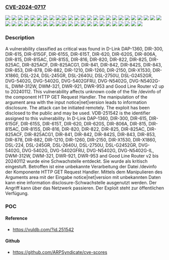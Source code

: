 ### [CVE-2024-0717](https://cve.mitre.org/cgi-bin/cvename.cgi?name=CVE-2024-0717)
![](https://img.shields.io/static/v1?label=Product&message=DAP-1360&color=blue)
![](https://img.shields.io/static/v1?label=Product&message=DIR-1210&color=blue)
![](https://img.shields.io/static/v1?label=Product&message=DIR-1260&color=blue)
![](https://img.shields.io/static/v1?label=Product&message=DIR-2150&color=blue)
![](https://img.shields.io/static/v1?label=Product&message=DIR-300&color=blue)
![](https://img.shields.io/static/v1?label=Product&message=DIR-615&color=blue)
![](https://img.shields.io/static/v1?label=Product&message=DIR-615GF&color=blue)
![](https://img.shields.io/static/v1?label=Product&message=DIR-615S&color=blue)
![](https://img.shields.io/static/v1?label=Product&message=DIR-615T&color=blue)
![](https://img.shields.io/static/v1?label=Product&message=DIR-620&color=blue)
![](https://img.shields.io/static/v1?label=Product&message=DIR-620S&color=blue)
![](https://img.shields.io/static/v1?label=Product&message=DIR-806A&color=blue)
![](https://img.shields.io/static/v1?label=Product&message=DIR-815&color=blue)
![](https://img.shields.io/static/v1?label=Product&message=DIR-815AC&color=blue)
![](https://img.shields.io/static/v1?label=Product&message=DIR-815S&color=blue)
![](https://img.shields.io/static/v1?label=Product&message=DIR-816&color=blue)
![](https://img.shields.io/static/v1?label=Product&message=DIR-820&color=blue)
![](https://img.shields.io/static/v1?label=Product&message=DIR-822&color=blue)
![](https://img.shields.io/static/v1?label=Product&message=DIR-825&color=blue)
![](https://img.shields.io/static/v1?label=Product&message=DIR-825AC&color=blue)
![](https://img.shields.io/static/v1?label=Product&message=DIR-825ACF&color=blue)
![](https://img.shields.io/static/v1?label=Product&message=DIR-825ACG1&color=blue)
![](https://img.shields.io/static/v1?label=Product&message=DIR-841&color=blue)
![](https://img.shields.io/static/v1?label=Product&message=DIR-842&color=blue)
![](https://img.shields.io/static/v1?label=Product&message=DIR-842S&color=blue)
![](https://img.shields.io/static/v1?label=Product&message=DIR-843&color=blue)
![](https://img.shields.io/static/v1?label=Product&message=DIR-853&color=blue)
![](https://img.shields.io/static/v1?label=Product&message=DIR-878&color=blue)
![](https://img.shields.io/static/v1?label=Product&message=DIR-882&color=blue)
![](https://img.shields.io/static/v1?label=Product&message=DIR-X1530&color=blue)
![](https://img.shields.io/static/v1?label=Product&message=DIR-X1860&color=blue)
![](https://img.shields.io/static/v1?label=Product&message=DSL-224&color=blue)
![](https://img.shields.io/static/v1?label=Product&message=DSL-245GR&color=blue)
![](https://img.shields.io/static/v1?label=Product&message=DSL-2640U&color=blue)
![](https://img.shields.io/static/v1?label=Product&message=DSL-2750U&color=blue)
![](https://img.shields.io/static/v1?label=Product&message=DSL-G2452GR&color=blue)
![](https://img.shields.io/static/v1?label=Product&message=DVG-5402G&color=blue)
![](https://img.shields.io/static/v1?label=Product&message=DVG-5402GFRU&color=blue)
![](https://img.shields.io/static/v1?label=Product&message=DVG-N5402G&color=blue)
![](https://img.shields.io/static/v1?label=Product&message=DVG-N5402G-IL&color=blue)
![](https://img.shields.io/static/v1?label=Product&message=DWM-312W&color=blue)
![](https://img.shields.io/static/v1?label=Product&message=DWM-321&color=blue)
![](https://img.shields.io/static/v1?label=Product&message=DWR-921&color=blue)
![](https://img.shields.io/static/v1?label=Product&message=DWR-953&color=blue)
![](https://img.shields.io/static/v1?label=Product&message=Good%20Line%20Router%20v2&color=blue)
![](https://img.shields.io/static/v1?label=Version&message=20240112%20&color=brightgreen)
![](https://img.shields.io/static/v1?label=Vulnerability&message=CWE-200%20Information%20Disclosure&color=brightgreen)

### Description

A vulnerability classified as critical was found in D-Link DAP-1360, DIR-300, DIR-615, DIR-615GF, DIR-615S, DIR-615T, DIR-620, DIR-620S, DIR-806A, DIR-815, DIR-815AC, DIR-815S, DIR-816, DIR-820, DIR-822, DIR-825, DIR-825AC, DIR-825ACF, DIR-825ACG1, DIR-841, DIR-842, DIR-842S, DIR-843, DIR-853, DIR-878, DIR-882, DIR-1210, DIR-1260, DIR-2150, DIR-X1530, DIR-X1860, DSL-224, DSL-245GR, DSL-2640U, DSL-2750U, DSL-G2452GR, DVG-5402G, DVG-5402G, DVG-5402GFRU, DVG-N5402G, DVG-N5402G-IL, DWM-312W, DWM-321, DWR-921, DWR-953 and Good Line Router v2 up to 20240112. This vulnerability affects unknown code of the file /devinfo of the component HTTP GET Request Handler. The manipulation of the argument area with the input notice|net|version leads to information disclosure. The attack can be initiated remotely. The exploit has been disclosed to the public and may be used. VDB-251542 is the identifier assigned to this vulnerability.
In D-Link DAP-1360, DIR-300, DIR-615, DIR-615GF, DIR-615S, DIR-615T, DIR-620, DIR-620S, DIR-806A, DIR-815, DIR-815AC, DIR-815S, DIR-816, DIR-820, DIR-822, DIR-825, DIR-825AC, DIR-825ACF, DIR-825ACG1, DIR-841, DIR-842, DIR-842S, DIR-843, DIR-853, DIR-878, DIR-882, DIR-1210, DIR-1260, DIR-2150, DIR-X1530, DIR-X1860, DSL-224, DSL-245GR, DSL-2640U, DSL-2750U, DSL-G2452GR, DVG-5402G, DVG-5402G, DVG-5402GFRU, DVG-N5402G, DVG-N5402G-IL, DWM-312W, DWM-321, DWR-921, DWR-953 and Good Line Router v2 bis 20240112 wurde eine Schwachstelle entdeckt. Sie wurde als kritisch eingestuft. Betroffen ist eine unbekannte Verarbeitung der Datei /devinfo der Komponente HTTP GET Request Handler. Mittels dem Manipulieren des Arguments area mit der Eingabe notice|net|version mit unbekannten Daten kann eine information disclosure-Schwachstelle ausgenutzt werden. Der Angriff kann über das Netzwerk passieren. Der Exploit steht zur öffentlichen Verfügung.

### POC

#### Reference
- https://vuldb.com/?id.251542

#### Github
- https://github.com/ARPSyndicate/cve-scores

